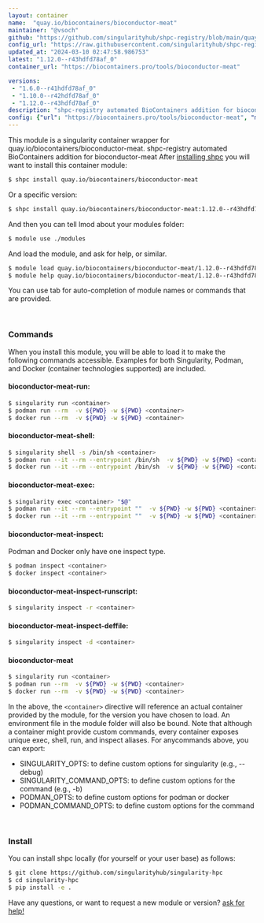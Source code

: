 ```yaml
---
layout: container
name:  "quay.io/biocontainers/bioconductor-meat"
maintainer: "@vsoch"
github: "https://github.com/singularityhub/shpc-registry/blob/main/quay.io/biocontainers/bioconductor-meat/container.yaml"
config_url: "https://raw.githubusercontent.com/singularityhub/shpc-registry/main/quay.io/biocontainers/bioconductor-meat/container.yaml"
updated_at: "2024-03-10 02:47:58.986753"
latest: "1.12.0--r43hdfd78af_0"
container_url: "https://biocontainers.pro/tools/bioconductor-meat"

versions:
 - "1.6.0--r41hdfd78af_0"
 - "1.10.0--r42hdfd78af_0"
 - "1.12.0--r43hdfd78af_0"
description: "shpc-registry automated BioContainers addition for bioconductor-meat"
config: {"url": "https://biocontainers.pro/tools/bioconductor-meat", "maintainer": "@vsoch", "description": "shpc-registry automated BioContainers addition for bioconductor-meat", "latest": {"1.12.0--r43hdfd78af_0": "sha256:d90008b9e7f9804e6e18837c81f1639d81b481faf74f1728f21e98a6346f8744"}, "tags": {"1.6.0--r41hdfd78af_0": "sha256:a3406ef8e296cf71264a4f5c223220b1e2ad0887c6296c382e9e1826a510978e", "1.10.0--r42hdfd78af_0": "sha256:4b58f7309ff67155e7c112f5e2532bb5ca4007f2d31f9a400059866452ec837e", "1.12.0--r43hdfd78af_0": "sha256:d90008b9e7f9804e6e18837c81f1639d81b481faf74f1728f21e98a6346f8744"}, "docker": "quay.io/biocontainers/bioconductor-meat"}
---
```


This module is a singularity container wrapper for quay.io/biocontainers/bioconductor-meat.
shpc-registry automated BioContainers addition for bioconductor-meat
After [installing shpc](#install) you will want to install this container module:


```bash
$ shpc install quay.io/biocontainers/bioconductor-meat
```

Or a specific version:

```bash
$ shpc install quay.io/biocontainers/bioconductor-meat:1.12.0--r43hdfd78af_0
```

And then you can tell lmod about your modules folder:

```bash
$ module use ./modules
```

And load the module, and ask for help, or similar.

```bash
$ module load quay.io/biocontainers/bioconductor-meat/1.12.0--r43hdfd78af_0
$ module help quay.io/biocontainers/bioconductor-meat/1.12.0--r43hdfd78af_0
```

You can use tab for auto-completion of module names or commands that are provided.

<br>

### Commands

When you install this module, you will be able to load it to make the following commands accessible.
Examples for both Singularity, Podman, and Docker (container technologies supported) are included.

#### bioconductor-meat-run:

```bash
$ singularity run <container>
$ podman run --rm  -v ${PWD} -w ${PWD} <container>
$ docker run --rm  -v ${PWD} -w ${PWD} <container>
```

#### bioconductor-meat-shell:

```bash
$ singularity shell -s /bin/sh <container>
$ podman run --it --rm --entrypoint /bin/sh  -v ${PWD} -w ${PWD} <container>
$ docker run --it --rm --entrypoint /bin/sh  -v ${PWD} -w ${PWD} <container>
```

#### bioconductor-meat-exec:

```bash
$ singularity exec <container> "$@"
$ podman run --it --rm --entrypoint ""  -v ${PWD} -w ${PWD} <container> "$@"
$ docker run --it --rm --entrypoint ""  -v ${PWD} -w ${PWD} <container> "$@"
```

#### bioconductor-meat-inspect:

Podman and Docker only have one inspect type.

```bash
$ podman inspect <container>
$ docker inspect <container>
```

#### bioconductor-meat-inspect-runscript:

```bash
$ singularity inspect -r <container>
```

#### bioconductor-meat-inspect-deffile:

```bash
$ singularity inspect -d <container>
```



#### bioconductor-meat

```bash
$ singularity run <container>
$ podman run --rm  -v ${PWD} -w ${PWD} <container>
$ docker run --rm  -v ${PWD} -w ${PWD} <container>
```


In the above, the `<container>` directive will reference an actual container provided
by the module, for the version you have chosen to load. An environment file in the
module folder will also be bound. Note that although a container
might provide custom commands, every container exposes unique exec, shell, run, and
inspect aliases. For anycommands above, you can export:

 - SINGULARITY_OPTS: to define custom options for singularity (e.g., --debug)
 - SINGULARITY_COMMAND_OPTS: to define custom options for the command (e.g., -b)
 - PODMAN_OPTS: to define custom options for podman or docker
 - PODMAN_COMMAND_OPTS: to define custom options for the command

<br>

### Install

You can install shpc locally (for yourself or your user base) as follows:

```bash
$ git clone https://github.com/singularityhub/singularity-hpc
$ cd singularity-hpc
$ pip install -e .
```

Have any questions, or want to request a new module or version? [ask for help!](https://github.com/singularityhub/singularity-hpc/issues)